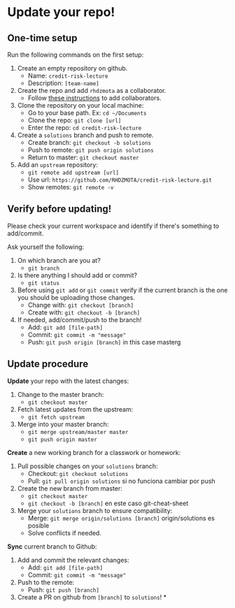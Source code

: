 # Update your repo!

## One-time setup

Run the following commands on the first setup:

1. Create an empty repository on github.
    * Name: `credit-risk-lecture`
    * Description: `[team-name]`
1. Create the repo and add `rhdzmota` as a collaborator.
    * Follow [these instructions](https://help.github.com/en/github/setting-up-and-managing-your-github-user-account/inviting-collaborators-to-a-personal-repository) to add collaborators. 
1. Clone the repository on your local machine:
    * Go to your base path. Ex: `cd ~/Documents`
    * Clone the repo: `git clone [url]`
    * Enter the repo: `cd credit-risk-lecture`
1. Create a `solutions` branch and push to remote.
    * Create branch: `git checkout -b solutions`
    * Push to remote: `git push origin solutions`
    * Return to master: `git checkout master`
1. Add an `upstream` repository:
    * `git remote add upstream [url]`
    * Use url: `https://github.com/RHDZMOTA/credit-risk-lecture.git`
    * Show remotes: `git remote -v`

## Verify before updating!

Please check your current workspace and identify if there's something to add/commit. 

Ask yourself the following: 

1. On which branch are you at? 
    * `git branch`
1. Is there anything I should add or commit?
    * `git status`
1. Before using `git add` or `git commit` verify if the current branch is the one you should be uploading those changes.
    * Change with: `git checkout [branch]`
    * Create with: `git checkout -b [branch]`
1. If needed, add/commit/push to the branch!
    * Add: `git add [file-path]`
    * Commit: `git commit -m "message"`
    * Push: `git push origin [branch]` in this case masterg
    
## Update procedure

**Update** your repo with the latest changes: 

1. Change to the master branch: 
    * `git checkout master`
1. Fetch latest updates from the upstream:
    * `git fetch upstream`
1. Merge into your master branch: 
    * `git merge upstream/master master`
    * `git push origin master`
    
**Create** a new working branch for a classwork or homework: 

1. Pull possible changes on your `solutions` branch:
    * Checkout: `git checkout solutions`
    * Pull: `git pull origin solutions` si no funciona cambiar por push
1. Create the new branch from master: 
    * `git checkout master`
    * `git checkout -b [branch]` en este caso git-cheat-sheet
1. Merge your `solutions` branch to ensure compatibility:
    * Merge: `git merge origin/solutions [branch]` origin/solutions es posible
    * Solve conflicts if needed.

**Sync** current branch to Github:

1. Add and commit the relevant changes: 
    * Add: `git add [file-path]`
    * Commit: `git commit -m "message"`
1. Push to the remote:
    * Push: `git push [branch]`
1. Create a PR on github from `[branch]` to `solutions`!
    * 
